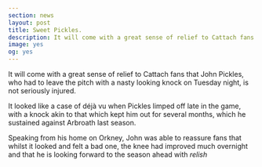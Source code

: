 ```yaml
---
section: news
layout: post
title: Sweet Pickles.
description: It will come with a great sense of relief to Cattach fans that John Pickles, who had to leave the pitch with a nasty looking knock on Tuesday night, is not seriously injured. 
image: yes
og: yes
---
```

It will come with a great sense of relief to Cattach fans that John Pickles, who had to leave the pitch with a nasty looking knock on Tuesday night, is not seriously injured. 

It looked like a case of déjà vu when Pickles limped off late in the game, with a knock akin to that which kept him out for several months, which he sustained against Arbroath last season. 

Speaking from his home on Orkney, John was able to reassure fans that whilst it looked and felt a bad one, the knee had improved much overnight and that he is looking forward to the season ahead with *relish*